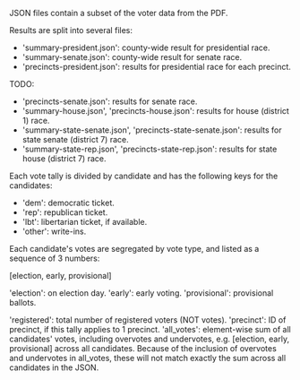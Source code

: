 JSON files contain a subset of the voter data from the PDF.

Results are split into several files:

- 'summary-president.json': county-wide result for presidential race.
- 'summary-senate.json': county-wide result for senate race.
- 'precincts-president.json': results for presidential race for each precinct.

TODO:

- 'precincts-senate.json': results for senate race.
- 'summary-house.json', 'precincts-house.json': results for house (district 1) race.
- 'summary-state-senate.json', 'precincts-state-senate.json': results for state senate (district 7) race.
- 'summary-state-rep.json', 'precincts-state-rep.json': results for state house (district 7) race.

Each vote tally is divided by candidate and has the following keys for the candidates:

- 'dem': democratic ticket.
- 'rep': republican ticket.
- 'lbt': libertarian ticket, if available.
- 'other': write-ins.

Each candidate's votes are segregated by vote type, and listed as a sequence of 3 numbers:

[election, early, provisional]

'election': on election day.
'early': early voting.
'provisional': provisional ballots.

'registered': total number of registered voters (NOT votes).
'precinct': ID of precinct, if this tally applies to 1 precinct.
'all_votes': element-wise sum of all candidates' votes, including overvotes and undervotes, e.g. [election, early, provisional] across all candidates. Because of the inclusion of overvotes and undervotes in all_votes, these will not match exactly the sum across all candidates in the JSON.
